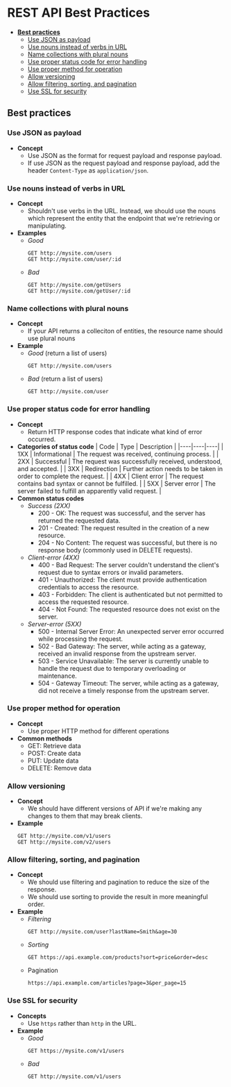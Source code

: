 # REST API Best Practices

- [**Best practices**](#best-practices)
   - [Use JSON as payload](#use-json-as-payload)
   - [Use nouns instead of verbs in URL](#use-nouns-instead-of-verbs-in-url)
   - [Name collections with plural nouns](#name-collections-with-plural-nouns)
   - [Use proper status code for error handling](#use-proper-status-code-for-error-handling)
   - [Use proper method for operation](#use-proper-method-for-operation)
   - [Allow versioning](#allow-versioning)
   - [Allow filtering, sorting, and pagination](#allow-filtering-sorting-and-pagination)
   - [Use SSL for security](#use-ssl-for-security)

## Best practices
### Use JSON as payload
- **Concept**
   - Use JSON as the format for request payload and response payload.
   - If use JSON as the request payload and response payload, add the header `Content-Type` as `application/json`.

### Use nouns instead of verbs in URL
- **Concept**
   - Shouldn't use verbs in the URL. Instead, we should use the nouns which represent the entity that the endpoint that we're retrieving or manipulating.
- **Examples**
   - *Good*
     ```
     GET http://mysite.com/users
     GET http://mysite.com/user/:id
     ```
   - *Bad*
     ```
     GET http://mysite.com/getUsers
     GET http://mysite.com/getUser/:id
     ```

### Name collections with plural nouns
- **Concept**
   - If your API returns a colleciton of entities, the resource name should use plural nouns
- **Example**
   - *Good* (return a list of users)
     ```
     GET http://mysite.com/users
     ```
   - *Bad* (return a list of users)
     ```
     GET http://mysite.com/user
     ```

### Use proper status code for error handling
- **Concept**
   - Return HTTP response codes that indicate what kind of error occurred.
- **Categories of status code**
  | Code | Type | Description |
  |----|----|----|
  | 1XX | Informational | The request was received, continuing process. |
  | 2XX | Successful | The request was successfully received, understood, and accepted. |
  | 3XX | Redirection | Further action needs to be taken in order to complete the request. |
  | 4XX | Client error | The request contains bad syntax or cannot be fulfilled. |
  | 5XX | Server error | The server failed to fulfill an apparently valid request. |
- **Common status codes**
   - *Success (2XX)*
      - 200 - OK: The request was successful, and the server has returned the requested data.
      - 201 - Created: The request resulted in the creation of a new resource.
      - 204 - No Content: The request was successful, but there is no response body (commonly used in DELETE requests).
   - *Client-error (4XX)*
      - 400 - Bad Request: The server couldn't understand the client's request due to syntax errors or invalid parameters.
      - 401 - Unauthorized: The client must provide authentication credentials to access the resource.
      - 403 - Forbidden: The client is authenticated but not permitted to access the requested resource.
      - 404 - Not Found: The requested resource does not exist on the server.
   - *Server-error (5XX)*
      - 500 - Internal Server Error: An unexpected server error occurred while processing the request.
      - 502 - Bad Gateway: The server, while acting as a gateway, received an invalid response from the upstream server.
      - 503 - Service Unavailable: The server is currently unable to handle the request due to temporary overloading or maintenance.
      - 504 - Gateway Timeout: The server, while acting as a gateway, did not receive a timely response from the upstream server.

### Use proper method for operation
- **Concept**
   - Use proper HTTP method for different operations
- **Common methods**
   - GET: Retrieve data
   - POST: Create data
   - PUT: Update data
   - DELETE: Remove data

### Allow versioning
- **Concept**
   - We should have different versions of API if we're making any changes to them that may break clients.
- **Example**
  ```
  GET http://mysite.com/v1/users
  GET http://mysite.com/v2/users
  ```

### Allow filtering, sorting, and pagination
- **Concept**
   - We should use filtering and pagination to reduce the size of the response.
   - We should use sorting to provide the result in more meaningful order.
- **Example**
   - *Filtering*
     ```
     GET http://mysite.com/user?lastName=Smith&age=30
     ```
   - *Sorting*
     ```
     GET https://api.example.com/products?sort=price&order=desc
     ```
   - Pagination
     ```
     https://api.example.com/articles?page=3&per_page=15
     ```

### Use SSL for security
- **Concepts**
   - Use `https` rather than `http` in the URL.
- **Example**
   - *Good*
     ```
     GET https://mysite.com/v1/users
     ```
   - *Bad*
     ```
     GET http://mysite.com/v1/users
     ```
